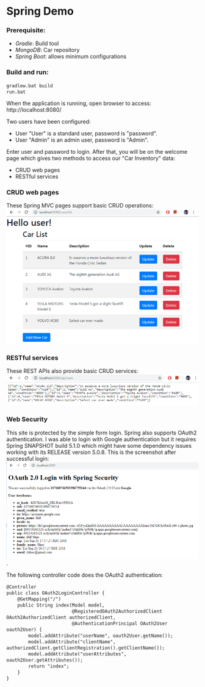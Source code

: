 # Spring Demo

### Prerequisite:
- *Gradle*: Build tool
- *MongoDB*: Car repository
- *Spring Boot*: allows minimum configurations

### Build and run:
```
gradlew.bat build
run.bat
```

When the application is running, open browser to access:
	http://localhost:8080/

Two users have been configured:
- User "User" is a standard user, password is "password".
- User "Admin" is an admin user, password is "Admin".

Enter user and password to login. After that, you will be on the welcome page which gives two methods to access our "Car Inventory" data:
- CRUD web pages
- RESTful services

### CRUD web pages

These Spring MVC pages support basic CRUD operations:
![CRUD Pages](/screenshot/DemoMvc.png)

### RESTful services

These REST APIs also provide basic CRUD services:
![CRUD APIs](/screenshot/DemoApi.png)


### Web Security
This site is protected by the simple form login.
Spring also supports OAuth2 authentication. I was able to login with Google authentication but it requires Spring SNAPSHOT build 5.1.0 which might have some dependency issues working with its RELEASE version 5.0.8.
This is the screenshot after successful login: ![./screenshot](./screenshot/OAuth03.png).

The following controller code does the OAuth2 authentication:
```
@Controller
public class OAuth2LoginController {
	@GetMapping("/")
	public String index(Model model,
						@RegisteredOAuth2AuthorizedClient OAuth2AuthorizedClient authorizedClient,
						@AuthenticationPrincipal OAuth2User oauth2User) {
		model.addAttribute("userName", oauth2User.getName());
		model.addAttribute("clientName", authorizedClient.getClientRegistration().getClientName());
		model.addAttribute("userAttributes", oauth2User.getAttributes());
		return "index";
	}
}
```
